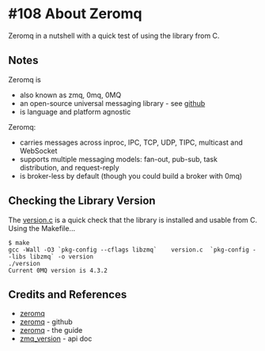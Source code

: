 # #108 About Zeromq

Zeromq in a nutshell with a quick test of using the library from C.

## Notes

Zeromq is

* also known as zmq, 0mq, 0MQ
* an open-source universal messaging library - see [github](https://github.com/zeromq)
* is language and platform agnostic

Zeromq:

* carries messages across inproc, IPC, TCP, UDP, TIPC, multicast and WebSocket
* supports multiple messaging models:  fan-out, pub-sub, task distribution, and request-reply
* is broker-less by default (though you could build a broker with 0mq)

## Checking the Library Version

The [version.c](./version.c) is a quick check that the library is installed and usable from C.
Using the Makefile...

```
$ make
gcc -Wall -O3 `pkg-config --cflags libzmq`    version.c  `pkg-config --libs libzmq` -o version
./version
Current 0MQ version is 4.3.2
```

## Credits and References

* [zeromq](https://zeromq.org)
* [zeromq](https://github.com/zeromq) - github
* [zeromq](http://zguide.zeromq.org/page:all) - the guide
* [zmq_version](http://api.zeromq.org/2-1:zmq-version) - api doc
